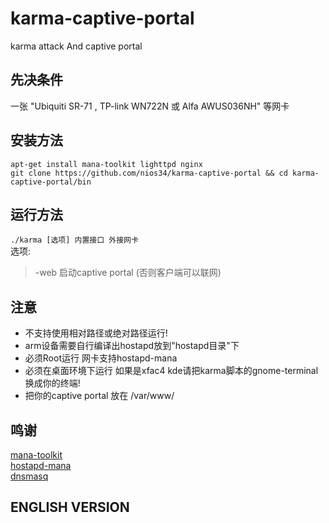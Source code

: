 # karma-captive-portal
karma attack And captive portal </br>

## 先决条件
一张 "Ubiquiti SR-71 , TP-link WN722N 或 Alfa AWUS036NH" 等网卡 </br>

## 安装方法
`apt-get install mana-toolkit lighttpd nginx` </br>
`git clone https://github.com/nios34/karma-captive-portal && cd karma-captive-portal/bin` </br>

## 运行方法
`./karma [选项] 内置接口 外接网卡 ` </br>
选项: </br>
> -web 启动captive portal (否则客户端可以联网) </br>

## 注意 
 * 不支持使用相对路径或绝对路径运行! </br>
 * arm设备需要自行编译出hostapd放到"hostapd目录"下 </br>
 * 必须Root运行 网卡支持hostapd-mana </br>
 * 必须在桌面环境下运行 如果是xfac4 kde请把karma脚本的gnome-terminal换成你的终端!
 * 把你的captive portal 放在 /var/www/

## 鸣谢
[mana-toolkit](https://github.com/sensepost/mana) </br>
[hostapd-mana](https://github.com/sensepost/hostapd-mana) </br>
[dnsmasq](http://www.thekelleys.org.uk/dnsmasq/doc.html) </br>

## ENGLISH VERSION
